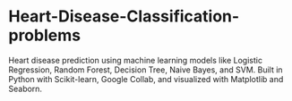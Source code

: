 # Heart-Disease-Classification-problems
Heart disease prediction using machine learning models like Logistic Regression, Random Forest, Decision Tree, Naive Bayes, and SVM. Built in Python with Scikit-learn, Google Collab, and visualized with Matplotlib and Seaborn.
